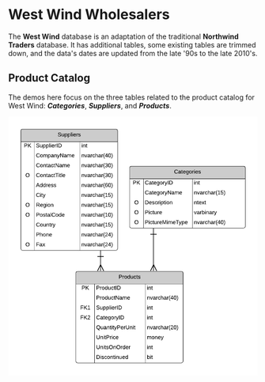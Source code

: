 # West Wind Wholesalers

The **West Wind** database is an adaptation of the traditional **Northwind Traders** database. It has additional tables, some existing tables are trimmed down, and the data's dates are updated from the late '90s to the late 2010's.

## Product Catalog

The demos here focus on the three tables related to the product catalog for West Wind: ***Categories***, ***Suppliers***, and ***Products***.

![Product Catalog](WestWind-2019-ProductCatalog.png)
